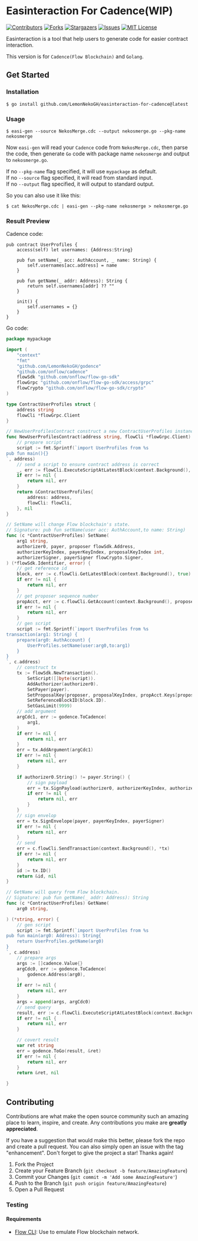 # Easinteraction For Cadence(WIP)
[![Contributors][contributors-shield]][contributors-url]
[![Forks][forks-shield]][forks-url]
[![Stargazers][stars-shield]][stars-url]
[![Issues][issues-shield]][issues-url]
[![MIT License][license-shield]][license-url]

Easinteraction is a tool that help users to generate code for easier contract interaction.

This version is for `Cadence(Flow Blockchain)` and `Golang`.
## Get Started
### Installation
```shell
$ go install github.com/LemonNekoGH/easinteraction-for-cadence@latest
```
### Usage
```shell
$ easi-gen --source NekosMerge.cdc --output nekosmerge.go --pkg-name nekosmerge
```
Now `easi-gen` will read your `Cadence` code from `NekosMerge.cdc`, then parse the code, then generate `Go` code with package name `nekosmerge` and output to `nekosmerge.go`. 

If no `--pkg-name` flag specified, it will use `mypackage` as default.  
If no `--source` flag specified, it will read from standard input.  
If no `--output` flag specified, it will output to standard output.

So you can also use it like this:
```shell
$ cat NekosMerge.cdc | easi-gen --pkg-name nekosmerge > nekosmerge.go
```

### Result Preview
Cadence code:
```cadence
pub contract UserProfiles {
    access(self) let usernames: {Address:String}

    pub fun setName(_ acc: AuthAccount, _ name: String) {
        self.usernames[acc.address] = name
    }

    pub fun getName(_ addr: Address): String {
        return self.usernames[addr] ?? ""
    }

    init() {
        self.usernames = {}
    }
}
```
Go code:

```go
package mypackage

import (
	"context"
	"fmt"
	"github.com/LemonNekoGH/godence"
	"github.com/onflow/cadence"
	flowSdk "github.com/onflow/flow-go-sdk"
	flowGrpc "github.com/onflow/flow-go-sdk/access/grpc"
	flowCrypto "github.com/onflow/flow-go-sdk/crypto"
)

type ContractUserProfiles struct {
	address string
	flowCli *flowGrpc.Client
}

// NewUserProfilesContract construct a new ContractUserProfiles instance.
func NewUserProfilesContract(address string, flowCli *flowGrpc.Client) (*ContractUserProfiles, error) {
	// prepare script
	script := fmt.Sprintf(`import UserProfiles from %s
pub fun main(){}
`, address)
	// send a script to ensure contract address is correct
	_, err := flowCli.ExecuteScriptAtLatestBlock(context.Background(), []byte(script), nil)
	if err != nil {
		return nil, err
	}
	return &ContractUserProfiles{
		address: address,
		flowCli: flowCli,
	}, nil
}

// SetName will change Flow blockchain's state.
// Signature: pub fun setName(user acc: AuthAccount,to name: String)
func (c *ContractUserProfiles) SetName(
	arg1 string,
	authorizer0, payer, proposer flowSdk.Address,
	authorizerKeyIndex, payerKeyIndex, proposalKeyIndex int,
	authorizerSigner, payerSigner flowCrypto.Signer,
) (*flowSdk.Identifier, error) {
	// get reference id
	block, err := c.flowCli.GetLatestBlock(context.Background(), true)
	if err != nil {
		return nil, err
	}
	// get proposer sequence number
	propAcct, err := c.flowCli.GetAccount(context.Background(), proposer)
	if err != nil {
		return nil, err
	}
	// gen script
	script := fmt.Sprintf(`import UserProfiles from %s
transaction(arg1: String) {
    prepare(arg0: AuthAccount) {
        UserProfiles.setName(user:arg0,to:arg1)
    }
}
`, c.address)
	// construct tx
	tx := flowSdk.NewTransaction().
		SetScript([]byte(script)).
		AddAuthorizer(authorizer0).
		SetPayer(payer).
		SetProposalKey(proposer, proposalKeyIndex, propAcct.Keys[proposalKeyIndex].SequenceNumber).
		SetReferenceBlockID(block.ID).
		SetGasLimit(9999)
	// add argument
	argCdc1, err := godence.ToCadence(
		arg1,
	)
	if err != nil {
		return nil, err
	}
	err = tx.AddArgument(argCdc1)
	if err != nil {
		return nil, err
	}

	if authorizer0.String() != payer.String() {
		// sign payload
		err = tx.SignPayload(authorizer0, authorizerKeyIndex, authorizerSigner)
		if err != nil {
			return nil, err
		}
	}
	// sign envelop
	err = tx.SignEnvelope(payer, payerKeyIndex, payerSigner)
	if err != nil {
		return nil, err
	}
	// send
	err = c.flowCli.SendTransaction(context.Background(), *tx)
	if err != nil {
		return nil, err
	}
	id := tx.ID()
	return &id, nil
}

// GetName will query from Flow blockchain.
// Signature: pub fun getName(_ addr: Address): String
func (c *ContractUserProfiles) GetName(
	arg0 string,

) (*string, error) {
	// gen script
	script := fmt.Sprintf(`import UserProfiles from %s
pub fun main(arg0: Address): String{
    return UserProfiles.getName(arg0)
}
`, c.address)
	// prepare args
	args := []cadence.Value{}
	argCdc0, err := godence.ToCadence(
		godence.Address(arg0),
	)
	if err != nil {
		return nil, err
	}
	args = append(args, argCdc0)
	// send query
	result, err := c.flowCli.ExecuteScriptAtLatestBlock(context.Background(), []byte(script), args)
	if err != nil {
		return nil, err
	}

	// covert result
	var ret string
	err = godence.ToGo(result, &ret)
	if err != nil {
		return nil, err
	}
	return &ret, nil

}

```
## Contributing

Contributions are what make the open source community such an amazing place to learn, inspire, and create. Any contributions you make are **greatly appreciated**.

If you have a suggestion that would make this better, please fork the repo and create a pull request. You can also simply open an issue with the tag "enhancement".
Don't forget to give the project a star! Thanks again!

1. Fork the Project
2. Create your Feature Branch (`git checkout -b feature/AmazingFeature`)
3. Commit your Changes (`git commit -m 'Add some AmazingFeature'`)
4. Push to the Branch (`git push origin feature/AmazingFeature`)
5. Open a Pull Request

<!-- MARKDOWN LINKS & IMAGES -->
<!-- https://www.markdownguide.org/basic-syntax/#reference-style-links -->
[contributors-shield]: https://img.shields.io/github/contributors/LemonNekoGH/easinteraction-for-cadence.svg
[contributors-url]: https://github.com/LemonNekoGH/easinteraction-for-cadence/graphs/contributors
[forks-shield]: https://img.shields.io/github/forks/LemonNekoGH/easinteraction-for-cadence.svg
[forks-url]: https://github.com/LemonNekoGH/easinteraction-for-cadence/network/members
[stars-shield]: https://img.shields.io/github/stars/LemonNekoGH/easinteraction-for-cadence.svg
[stars-url]: https://github.com/LemonNekoGH/easinteraction-for-cadence/stargazers
[issues-shield]: https://img.shields.io/github/issues/LemonNekoGH/easinteraction-for-cadence.svg
[issues-url]: https://github.com/LemonNekoGH/easinteraction-for-cadence/issues
[license-shield]: https://img.shields.io/github/license/LemonNekoGH/easinteraction-for-cadence.svg
[license-url]: https://github.com/othneildrew/

### Testing
#### Requirements
- [Flow CLI](https://docs.onflow.org/flow-cli/): Use to emulate Flow blockchain network.
